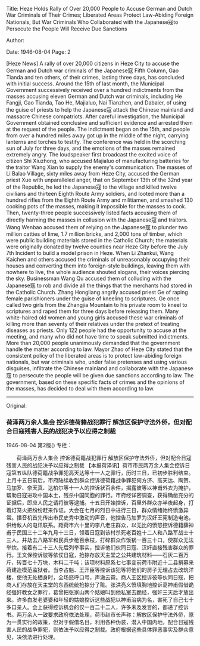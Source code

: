 Title: Heze Holds Rally of Over 20,000 People to Accuse German and Dutch War Criminals of Their Crimes; Liberated Areas Protect Law-Abiding Foreign Nationals, But War Criminals Who Collaborated with the Japanese寇to Persecute the People Will Receive Due Sanctions

Author:

Date: 1946-08-04
Page: 2

[Heze News] A rally of over 20,000 citizens in Heze City to accuse the German and Dutch war criminals of the Japanese寇 Fifth Column, Gao Tianda and ten others, of their crimes, lasting three days, has concluded with initial success. Around the 15th of last month, the Municipal Government successively received over a hundred indictments from the masses accusing eleven German and Dutch war criminals, including He Fangji, Gao Tianda, Tao He, Majialuo, Nai Tianzhen, and Dabaier, of using the guise of priests to help the Japanese寇 attack the Chinese mainland and massacre Chinese compatriots. After careful investigation, the Municipal Government obtained conclusive and sufficient evidence and arrested them at the request of the people. The indictment began on the 15th, and people from over a hundred miles away got up in the middle of the night, carrying lanterns and torches to testify. The conference was held in the scorching sun of July for three days, and the emotions of the masses remained extremely angry. The loudspeaker first broadcast the excited voice of citizen Shi Xiuzhong, who accused Majialuo of manufacturing batteries for the traitor Wang Xian to supply the enemy's communication. The masses of Li Balao Village, sixty miles away from Heze City, accused the German priest Xue with unparalleled anger, that on September 13th of the 32nd year of the Republic, he led the Japanese寇 to the village and killed twelve civilians and thirteen Eighth Route Army soldiers, and looted more than a hundred rifles from the Eighth Route Army and militiamen, and smashed 130 cooking pots of the masses, making it impossible for the masses to cook. Then, twenty-three people successively listed facts accusing them of directly harming the masses in collusion with the Japanese寇 and traitors. Wang Wenbao accused them of relying on the Japanese寇 to plunder two million catties of lime, 1.7 million bricks, and 2,000 tons of timber, which were public building materials stored in the Catholic Church; the materials were originally donated by twelve counties near Heze City before the July 7th Incident to build a model prison in Heze. When Li Zhankui, Wang Kaichen and others accused the criminals of unreasonably occupying their houses and converting them into foreign-style buildings, leaving them with nowhere to live, the whole audience shouted slogans, their voices piercing the sky. Businessman Wang Qu accused them of colluding with the Japanese寇 to rob and divide all the things that the merchants had stored in the Catholic Church. Zhang Hongliang angrily accused priest Ge of raping female parishioners under the guise of kneeling to scriptures. Ge once called two girls from the Zhangjia Mountain to his private room to kneel to scriptures and raped them for three days before releasing them. Many white-haired old women and young girls accused these war criminals of killing more than seventy of their relatives under the pretext of treating diseases as priests. Only 122 people had the opportunity to accuse at the meeting, and many who did not have time to speak submitted indictments. More than 20,000 people unanimously demanded that the government handle the matter according to law. Mayor Zhao of Heze City stated that the consistent policy of the liberated areas is to protect law-abiding foreign nationals, but war criminals who, under false pretenses and using various disguises, infiltrate the Chinese mainland and collaborate with the Japanese寇 to persecute the people will be given due sanctions according to law. The government, based on these specific facts of crimes and the opinions of the masses, has decided to deal with them according to law.



<hr /> 

Original: 


### 荷泽两万余人集会  控诉德荷籍战犯罪行   解放区保护守法外侨，但对配合日寇残害人民的战犯决予以应得之制裁

1946-08-04
第2版()
专栏：

　　荷泽两万余人集会
    控诉德荷籍战犯罪行
    解放区保护守法外侨，但对配合日寇
    残害人民的战犯决予以应得之制裁
    【本报荷泽讯】荷市市民两万余人集会控诉日寇第五纵队德荷籍战争罪犯高天达等十一人之罪行，历时三日，已初步胜利结束。上月十五日前后，市府陆续收到群众控诉德荷籍战争罪犯何方济、高天达、陶贺、马加罗、奈天真、达柏尔等十一人的控诉状百余件，揭露彼等以神甫外衣为掩护，帮助日寇进攻中国本土，残杀中国同胞的罪行。市府经详密调查，获得确凿充分的证据后，即应人民之请将彼等逮捕。十五日开始控诉，百里外群众亦半夜起身，打着灯笼火把纷纷赶来作证。大会在七月的烈日中进行三日，群众情绪始终愤激异常。播音机首先传出市民史秀中激动的声音，他控告马加罗为汉奸王宪制造电池，供给敌人的电讯联系。距荷市六十里的李八老庄群众，以无比的愤怒控诉德籍薛神甫于民国三十二年九月十三日，领着日寇到该村杀死老百姓十二人和八路军战士十三人，并劫去八路军和民兵步枪百余枝，打碎群众作饭锅一百三十口，使群众无法举炊。接着有二十三人先后列举事实，控诉他们伙同日寇、汉奸直接残害群众的罪行。王文保控诉彼等依仗日寇，抢掠存放天主堂之公共建筑材料——石灰二百万斤，砖百七十万块，木料二千吨；该项材料原系七七事变前荷市附近十二县捐募来荷建造模范监狱者。当李占魁、王开臣等控诉该犯等将他们的房子无理占去改筑洋楼，使他无处栖身时，全场怒呼口号，声澈云霄。商人王区控诉彼等伙同日寇，把商人们存放在天主堂的东西统统抢掠分了赃。张洪亮义愤填胸地控诉葛神甫假借跪经强奸教女之罪行，葛曾把张家山两个姑娘叫到他私室去跪经，强奸三天后才放出来。许多白发老婆婆和年轻的姑娘控诉这些战犯以神甫治病为名，害死了自己七十多口亲人。会上获得控诉机会的仅一百二十二人，许多未及发言的，都递了控诉书。两万余人一致要求政府依法处理，荷市赵市长声称：解放区保护守法外侨，原为一贯实行的政策，但对于假借名目，利用各种伪装，潜入中国内地，配合日寇残害人民的战争罪犯，则依法予以应得之制裁。政府根据这些具体罪恶事实及群众意见，决依法进行处理。
